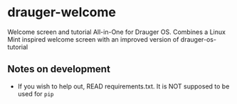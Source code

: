 # drauger-welcome
 Welcome screen and tutorial All-in-One for Drauger OS. Combines a Linux Mint inspired welcome screen with an improved version of drauger-os-tutorial

Notes on development
---

 * If you wish to help out, READ requirements.txt. It is NOT supposed to be used for `pip`